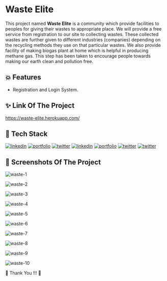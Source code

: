 # Waste Elite



This project named **Waste Elite** is a community which provide facilities to peoples for giving their wastes to appropriate place. We will provide a free service from registration to our site to collecting wastes. These collected wastes are further given to different industries (companies) depending on the recycling methods they use
on that particular wastes. We also provide facility of making biogas plant at home which is helpful in producing methane gas. This step has been taken to encourage people towards making our earth clean and pollution free.



## 💥 Features

- Registration and Login System.




## ✨ Link Of The Project

https://waste-elite.herokuapp.com/



## 📌 Tech Stack

[![linkedin](https://img.shields.io/badge/HTML5-E34F26?style=for-the-badge&logo=html5&logoColor=white)](https://www.linkedin.com/)
[![portfolio](https://img.shields.io/badge/CSS3-1572B6?style=for-the-badge&logo=css3&logoColor=white)](https://katherineoelsner.com/)
[![twitter](https://img.shields.io/badge/JavaScript-323330?style=for-the-badge&logo=javascript&logoColor=F7DF1E)](https://twitter.com/)
[![linkedin](https://img.shields.io/badge/React-20232A?style=for-the-badge&logo=react&logoColor=61DAFB)](https://www.linkedin.com/)
[![portfolio](https://img.shields.io/badge/Node.js-43853D?style=for-the-badge&logo=node.js&logoColor=white)](https://katherineoelsner.com/)
[![twitter](https://img.shields.io/badge/Express.js-404D59?style=for-the-badge)](https://twitter.com/)
[![twitter](https://img.shields.io/badge/MongoDB-4EA94B?style=for-the-badge&logo=mongodb&logoColor=white)](https://twitter.com/)



## 📸 Screenshots Of The Project


![waste-1](https://user-images.githubusercontent.com/55338588/221256385-0cd25fa7-99d9-4a93-9b6c-e8e9c84823b2.png)


![waste-2](https://user-images.githubusercontent.com/55338588/221255071-6e934dd3-b1e6-42ac-ad33-7c283525920f.png)


![waste-3](https://user-images.githubusercontent.com/55338588/221255105-341436c5-2021-4db9-ac2b-fee3e25910be.png)


![waste-4](https://user-images.githubusercontent.com/55338588/221255145-87aef67c-e0be-444f-b34b-4905ba2d1f5f.png)


![waste-5](https://user-images.githubusercontent.com/55338588/221255191-4782b8a8-6041-45c7-8dbd-78f49913146e.png)


![waste-6](https://user-images.githubusercontent.com/55338588/221255229-31d2829f-afa6-4f68-b2e0-49c9daf4fa15.png)


![waste-7](https://user-images.githubusercontent.com/55338588/221255254-5d927681-3cef-47d0-a6f5-5438d9e7e377.png)


![waste-8](https://user-images.githubusercontent.com/55338588/221255287-78815c59-3f6d-459e-84ea-212b5a60e247.png)


![waste-9](https://user-images.githubusercontent.com/55338588/221255337-c3823e5c-02eb-49db-a973-2f649c99e26b.png)


![waste-10](https://user-images.githubusercontent.com/55338588/221255420-c9cb1bf5-281a-4d4b-9e04-440455717281.png)





💙 Thank You !!! 💙

